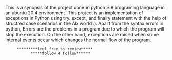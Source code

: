 This is a synopsis of the project done in python 3.8 programing language in an ubuntu 20.4 environment. This project is an implementation of exceptions in Python using try. except, and finally statement with the help of structred case scenarios in the Alx world :). 
Apart from the syntax errors in python, Errors are the problems in a program due to which the program will stop the execution. On the other hand, exceptions are raised when some internal events occur which changes the normal flow of the program.

         *********feel free to review*****
               *****follow 4 follow******
